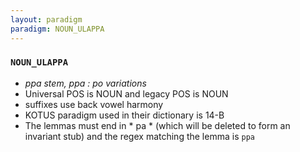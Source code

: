```yaml
---
layout: paradigm
paradigm: NOUN_ULAPPA
---
```

### ` NOUN_ULAPPA `

* _ppa stem, ppa : po variations_
* Universal POS is NOUN and legacy POS is NOUN
* suffixes use back vowel harmony
* KOTUS paradigm used in their dictionary is 14-B
* The lemmas must end in * pa * (which will be deleted to form an invariant stub) and the regex matching the lemma is ` ppa `
